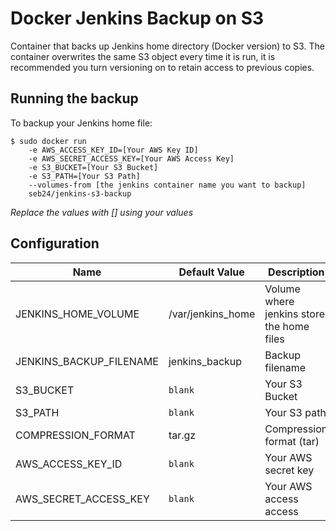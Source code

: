 # Docker Jenkins Backup on S3

Container that backs up Jenkins home directory (Docker version) to S3. The container overwrites the same S3 object every time it is run, it is recommended you turn versioning on to retain access to previous copies.

## Running the backup

To backup your Jenkins home file:

    $ sudo docker run
        -e AWS_ACCESS_KEY_ID=[Your AWS Key ID]
        -e AWS_SECRET_ACCESS_KEY=[Your AWS Access Key]
        -e S3_BUCKET=[Your S3 Bucket]
        -e S3_PATH=[Your S3 Path]
        --volumes-from [the jenkins container name you want to backup]
        seb24/jenkins-s3-backup

*Replace the values with [] using your values*

## Configuration 

Name                    |   Default Value   |   Description
---                     |   ---             |   ---
JENKINS_HOME_VOLUME     | /var/jenkins_home | Volume where jenkins store the home files
JENKINS_BACKUP_FILENAME | jenkins_backup    | Backup filename
S3_BUCKET               | `blank`           | Your S3 Bucket
S3_PATH                 | `blank`           | Your S3 path
COMPRESSION_FORMAT      | tar.gz            | Compression format (tar)
AWS_ACCESS_KEY_ID       | `blank`           | Your AWS secret key
AWS_SECRET_ACCESS_KEY   | `blank`           | Your AWS access access
